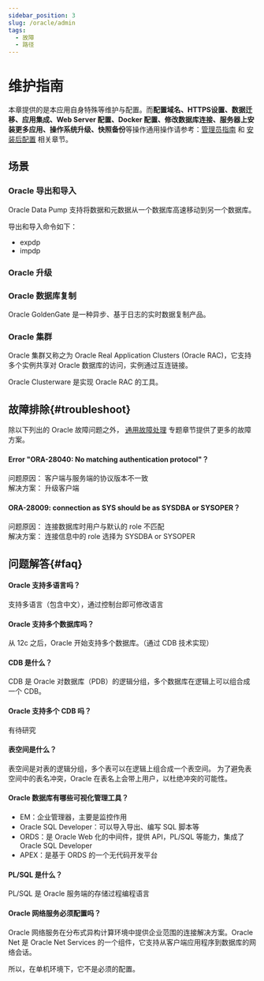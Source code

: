 ```yaml
---
sidebar_position: 3
slug: /oracle/admin
tags:
  - 故障
  - 路径
---
```



# 维护指南

本章提供的是本应用自身特殊等维护与配置。而**配置域名、HTTPS设置、数据迁移、应用集成、Web Server 配置、Docker 配置、修改数据库连接、服务器上安装更多应用、操作系统升级、快照备份**等操作通用操作请参考：[管理员指南](../administrator) 和 [安装后配置](../install/setup) 相关章节。

## 场景

### Oracle 导出和导入

Oracle Data Pump 支持将数据和元数据从一个数据库高速移动到另一个数据库。 

导出和导入命令如下：  

* expdp
* impdp

### Oracle 升级

### Oracle 数据库复制

Oracle GoldenGate 是一种异步、基于日志的实时数据复制产品。

### Oracle 集群

Oracle 集群又称之为 Oracle Real Application Clusters (Oracle RAC)，它支持多个实例共享对 Oracle 数据库的访问，实例通过互连链接。  

Oracle Clusterware 是实现 Oracle RAC 的工具。  

## 故障排除{#troubleshoot}

除以下列出的 Oracle 故障问题之外， [通用故障处理](../troubleshoot) 专题章节提供了更多的故障方案。  

#### Error "ORA-28040: No matching authentication protocol"？

问题原因： 客户端与服务端的协议版本不一致   
解决方案： 升级客户端

####  ORA-28009: connection as SYS should be as SYSDBA or SYSOPER？

问题原因： 连接数据库时用户与默认的 role 不匹配    
解决方案： 连接信息中的 role  选择为 SYSDBA or SYSOPER

## 问题解答{#faq}

#### Oracle 支持多语言吗？

支持多语言（包含中文），通过控制台即可修改语言

#### Oracle 支持多个数据库吗？

从 12c 之后，Oracle 开始支持多个数据库。（通过 CDB 技术实现）

#### CDB 是什么？

CDB 是 Oracle 对数据库（PDB）的逻辑分组，多个数据库在逻辑上可以组合成一个 CDB。

#### Oracle 支持多个 CDB 吗？

有待研究

#### 表空间是什么？

表空间是对表的逻辑分组，多个表可以在逻辑上组合成一个表空间。 为了避免表空间中的表名冲突，Oracle 在表名上会带上用户，以杜绝冲突的可能性。  

#### Oracle 数据库有哪些可视化管理工具？

* EM：企业管理器，主要是监控作用
* Oracle SQL Developer：可以导入导出、编写 SQL 脚本等
* ORDS：是 Oracle Web 化的中间件，提供 API，PL/SQL 等能力，集成了 Oracle SQL Developer
* APEX：是基于 ORDS 的一个无代码开发平台

#### PL/SQL 是什么？

PL/SQL 是 Oracle 服务端的存储过程编程语言

#### Oracle 网络服务必须配置吗？

Oracle 网络服务在分布式异构计算环境中提供企业范围的连接解决方​​案。Oracle Net 是 Oracle Net Services 的一个组件，它支持从客户端应用程序到数据库的网络会话。  

所以，在单机环境下，它不是必须的配置。  


